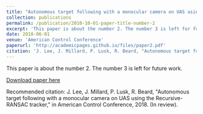 ```yaml
---
title: "Autonomous target following with a monocular camera on UAS using the Recursive-RANSAC tracker"
collection: publications
permalink: /publication/2010-10-01-paper-title-number-2
excerpt: 'This paper is about the number 2. The number 3 is left for future work.'
date: 2018-06-01
venue: 'American Control Conference'
paperurl: 'http://academicpages.github.io/files/paper2.pdf'
citation: 'J. Lee, J. Millard, P. Lusk, R. Beard, "Autonomous target following with a monocular camera on UAS using the Recursive-RANSAC tracker," in American Control Conference, 2018. (In review).'
---
```

This paper is about the number 2. The number 3 is left for future work.

[Download paper here](http://academicpages.github.io/files/paper2.pdf)

Recommended citation: J. Lee, J. Millard, P. Lusk, R. Beard, "Autonomous target following with a monocular camera on UAS using the Recursive-RANSAC tracker," in American Control Conference, 2018. (In review).